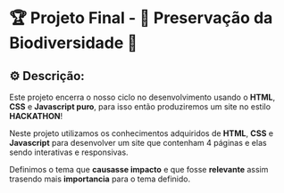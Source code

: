 # 🏆 Projeto Final - 🌳 Preservação da Biodiversidade 🌳

## ⚙ Descrição:

Este projeto encerra o nosso ciclo no desenvolvimento usando o **HTML**, **CSS** e **Javascript puro**, para isso então produziremos um site no estilo **HACKATHON**!

Neste projeto utilizamos os conhecimentos adquiridos de **HTML**, **CSS** e **Javascript** para desenvolver um site que contenham 4 páginas e elas sendo interativas e responsivas.

Definimos o tema que **causasse impacto** e que fosse **relevante** assim trasendo mais **importancia** para o tema definido.